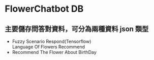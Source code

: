 # FlowerChatbot DB
## 主要儲存問答對資料，可分為兩種資料 json 類型
* Fuzzy Scenario Respond(Tensorflow)</br>
Language Of Flowers Recommend
* Recommend The Flower About BirthDay

